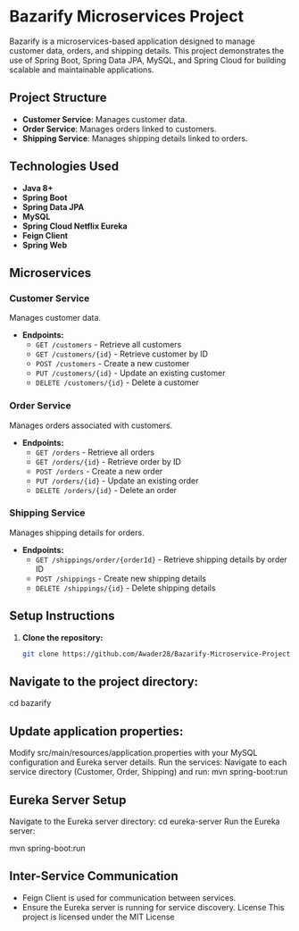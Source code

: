 # Bazarify Microservices Project

Bazarify is a microservices-based application designed to manage customer data, orders, and shipping details. This project demonstrates the use of Spring Boot, Spring Data JPA, MySQL, and Spring Cloud for building scalable and maintainable applications.
## Project Structure

- **Customer Service**: Manages customer data.
- **Order Service**: Manages orders linked to customers.
- **Shipping Service**: Manages shipping details linked to orders.

## Technologies Used
- **Java 8+**
- **Spring Boot**
- **Spring Data JPA**
- **MySQL**
- **Spring Cloud Netflix Eureka**
- **Feign Client**
- **Spring Web**

## Microservices
### Customer Service
Manages customer data.
- **Endpoints:**
  - `GET /customers` - Retrieve all customers
  - `GET /customers/{id}` - Retrieve customer by ID
  - `POST /customers` - Create a new customer
  - `PUT /customers/{id}` - Update an existing customer
  - `DELETE /customers/{id}` - Delete a customer

### Order Service
Manages orders associated with customers.
- **Endpoints:**
  - `GET /orders` - Retrieve all orders
  - `GET /orders/{id}` - Retrieve order by ID
  - `POST /orders` - Create a new order
  - `PUT /orders/{id}` - Update an existing order
  - `DELETE /orders/{id}` - Delete an order

### Shipping Service
Manages shipping details for orders.
- **Endpoints:**
  - `GET /shippings/order/{orderId}` - Retrieve shipping details by order ID
  - `POST /shippings` - Create new shipping details
  - `DELETE /shippings/{id}` - Delete shipping details

## Setup Instructions
1. **Clone the repository:**
   ```sh
   git clone https://github.com/Awader28/Bazarify-Microservice-Project.git
## Navigate to the project directory:
cd bazarify
## Update application properties:
Modify src/main/resources/application.properties with your MySQL configuration and Eureka server details.
Run the services:
Navigate to each service directory (Customer, Order, Shipping) and run:
mvn spring-boot:run
## Eureka Server Setup
Navigate to the Eureka server directory:
cd eureka-server
Run the Eureka server:


mvn spring-boot:run
## Inter-Service Communication
- Feign Client is used for communication between services.
- Ensure the Eureka server is running for service discovery.
License
This project is licensed under the MIT License
